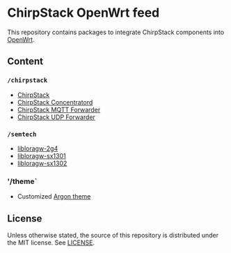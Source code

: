# ChirpStack OpenWrt feed

This repository contains packages to integrate ChirpStack components into
[OpenWrt](https://openwrt.org/).

## Content

### `/chirpstack`

* [ChirpStack](https://www.chirpstack.io/docs/chirpstack/)
* [ChirpStack Concentratord](https://www.chirpstack.io/docs/chirpstack-concentratord/)
* [ChirpStack MQTT Forwarder](https://www.chirpstack.io/docs/chirpstack-mqtt-forwarder/)
* [ChirpStack UDP Forwarder](https://github.com/chirpstack/chirpstack-udp-forwarder/)

### `/semtech`

* [libloragw-2g4](https://github.com/Lora-net/gateway_2g4_hal/)
* [libloragw-sx1301](https://github.com/brocaar/lora_gateway/)
* [libloragw-sx1302](https://github.com/brocaar/sx1302_hal/)

### '/theme`

* Customized [Argon theme](https://github.com/jerrykuku/luci-theme-argon)

## License

Unless otherwise stated, the source of this repository is distributed under the MIT
license. See [LICENSE](https://github.com/chirpstack/chirpstack-openwrt-feed/blob/master/LICENSE).